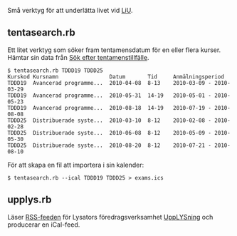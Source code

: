 Små verktyg för att underlätta livet vid [LiU](http://www.liu.se).

tentasearch.rb
--------------

Ett litet verktyg som söker fram tentamensdatum för en eller flera kurser. Hämtar sin data från [Sök efter tentamenstillfälle](http://www.student.liu.se/tentasearch/).

	$ tentasearch.rb TDDD19 TDDD25                                                 
	Kurskod	Kursnamn				Datum		Tid		Anmälningsperiod
	TDDD19	Avancerad programme...	2010-04-08	8-13	2010-03-09 - 2010-03-29
	TDDD19	Avancerad programme...	2010-05-31	14-19	2010-05-01 - 2010-05-23
	TDDD19	Avancerad programme...	2010-08-18	14-19	2010-07-19 - 2010-08-08
	TDDD25	Distribuerade syste...	2010-03-10	8-12	2010-02-08 - 2010-02-28
	TDDD25	Distribuerade syste...	2010-06-08	8-12	2010-05-09 - 2010-05-30
	TDDD25	Distribuerade syste...	2010-08-20	8-12	2010-07-21 - 2010-08-10

För att skapa en fil att importera i sin kalender:

	$ tentasearch.rb --ical TDDD19 TDDD25 > exams.ics

upplys.rb
---------

Läser [RSS-feeden](http://www.lysator.liu.se/upplysning/upplysning.rss.html) för Lysators föredragsverksamhet [UppLYSning](http://www.lysator.liu.se/upplysning/) och producerar en iCal-feed.